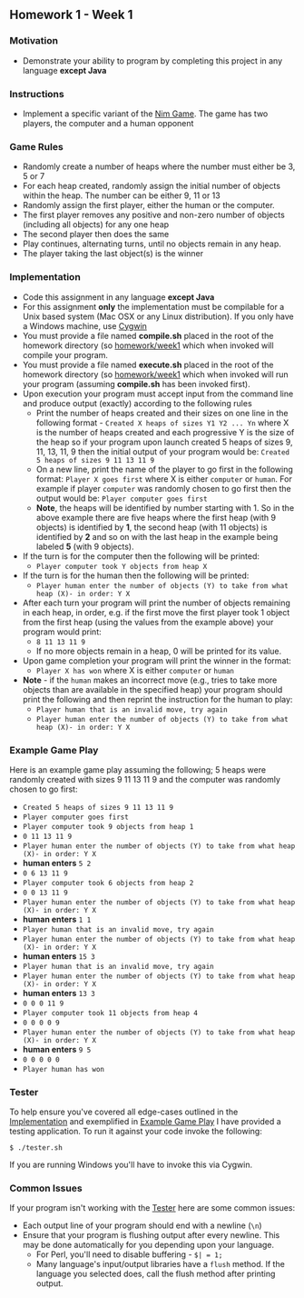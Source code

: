 ## Homework 1 - Week 1

### Motivation
* Demonstrate your ability to program by completing this project in any language __except Java__

### Instructions
* Implement a specific variant of the [Nim Game](http://en.wikipedia.org/wiki/Nim). The game has two players, the computer and a human opponent

### Game Rules
* Randomly create a number of heaps where the number must either be 3, 5 or 7
* For each heap created, randomly assign the initial number of objects within the heap. The number can be either 9, 11 or 13
* Randomly assign the first player, either the human or the computer.
* The first player removes any positive and non-zero number of objects (including all objects) for any one heap
* The second player then does the same
* Play continues, alternating turns, until no objects remain in any heap.
* The player taking the last object(s) is the winner

### Implementation
* Code this assignment in any language __except Java__
* For this assignment __only__ the implementation must be compilable for a Unix based system (Mac OSX or any Linux distribution). If you only have a Windows machine, use [Cygwin](https://www.cygwin.com/)
* You must provide a file named __compile.sh__ placed in the root of the homework directory (so [homework/week1](https://github.com/NYU-CS9053/Spring-2016/homework/week1) which when invoked will compile your program.
* You must provide a file named __execute.sh__ placed in the root of the homework directory (so [homework/week1](https://github.com/NYU-CS9053/Spring-2016/homework/week1) which when invoked will run your program (assuming __compile.sh__ has been invoked first).
* Upon execution your program must accept input from the command line and produce output (exactly) according to the following rules
    - Print the number of heaps created and their sizes on one line in the following format - `Created X heaps of sizes Y1 Y2 ... Yn` where X is the number of heaps created and each progressive Y is the size of the heap so if your program upon launch created 5 heaps of sizes 9, 11, 13, 11, 9 then the initial output of your program would be:
     `Created 5 heaps of sizes 9 11 13 11 9`
    - On a new line, print the name of the player to go first in the following format: `Player X goes first` where X is either `computer` or `human`. For example if player `computer` was randomly chosen to go first then the output would be:
     `Player computer goes first`
    - __Note__, the heaps will be identified by number starting with 1. So in the above example there are five heaps where the first heap (with 9 objects) is identified by __1__, the second heap (with 11 objects) is identified by __2__ and so on with the last heap in the example being labeled __5__ (with 9 objects).
* If the turn is for the computer then the following will be printed:
    - `Player computer took Y objects from heap X`
* If the turn is for the human then the following will be printed:
    - `Player human enter the number of objects (Y) to take from what heap (X)- in order: Y X `
* After each turn your program will print the number of objects remaining in each heap, in order, e.g. if the first move the first player took 1 object from the first heap (using the values from the example above) your program would print:
    - `8 11 13 11 9`
    - If no more objects remain in a heap, 0 will be printed for its value.
* Upon game completion your program will print the winner in the format:
    - `Player X has won` where X is either `computer` or `human`
* __Note__ - if the `human` makes an incorrect move (e.g., tries to take more objects than are available in the specified heap) your program should print the following and then reprint the instruction for the human to play:
    - `Player human that is an invalid move, try again`
    - `Player human enter the number of objects (Y) to take from what heap (X)- in order: Y X `
    
### Example Game Play
Here is an example game play assuming the following; 5 heaps were randomly created with sizes 9 11 13 11 9 and the computer was randomly chosen to go first:

* `Created 5 heaps of sizes 9 11 13 11 9`
* `Player computer goes first`
* `Player computer took 9 objects from heap 1`
* `0 11 13 11 9`
* `Player human enter the number of objects (Y) to take from what heap (X)- in order: Y X `
* __human enters__ `5 2`
* `0 6 13 11 9`
* `Player computer took 6 objects from heap 2`
* `0 0 13 11 9`
* `Player human enter the number of objects (Y) to take from what heap (X)- in order: Y X `
* __human enters__ `1 1`
* `Player human that is an invalid move, try again`
* `Player human enter the number of objects (Y) to take from what heap (X)- in order: Y X `
* __human enters__ `15 3`
* `Player human that is an invalid move, try again`
* `Player human enter the number of objects (Y) to take from what heap (X)- in order: Y X `
* __human enters__ `13 3`
* `0 0 0 11 9`
* `Player computer took 11 objects from heap 4`
* `0 0 0 0 9`
* `Player human enter the number of objects (Y) to take from what heap (X)- in order: Y X `
* __human enters__ `9 5`
* `0 0 0 0 0`
* `Player human has won`

### Tester
To help ensure you've covered all edge-cases outlined in the [Implementation](#implementation) and exemplified in [Example Game Play](#example-game-play) I have provided a testing application.  To run it against your code invoke the following:

    $ ./tester.sh

If you are running Windows you'll have to invoke this via Cygwin.

### Common Issues
If your program isn't working with the [Tester](#tester) here are some common issues:

* Each output line of your program should end with a newline (`\n`)
* Ensure that your program is flushing output after every newline. This may be done automatically for you depending upon your language.
   - For Perl, you'll need to disable buffering - `$| = 1;`
   - Many language's input/output libraries have a `flush` method. If the language you selected does, call the flush method after printing output.

